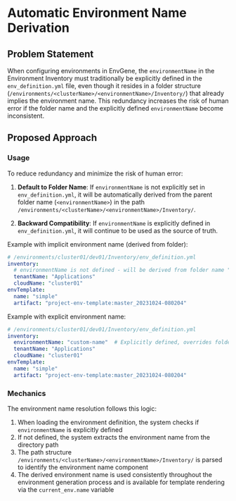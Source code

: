 
# Automatic Environment Name Derivation

## Problem Statement

When configuring environments in EnvGene, the `environmentName` in the Environment Inventory must traditionally be explicitly defined in the `env_definition.yml` file, even though it resides in a folder structure (`/environments/<clusterName>/<environmentName>/Inventory/`) that already implies the environment name. This redundancy increases the risk of human error if the folder name and the explicitly defined `environmentName` become inconsistent.

## Proposed Approach

### Usage

To reduce redundancy and minimize the risk of human error:

1. **Default to Folder Name**: If `environmentName` is not explicitly set in `env_definition.yml`, it will be automatically derived from the parent folder name (`<environmentName>`) in the path `/environments/<clusterName>/<environmentName>/Inventory/`.

2. **Backward Compatibility**: If `environmentName` is explicitly defined in `env_definition.yml`, it will continue to be used as the source of truth.

Example with implicit environment name (derived from folder):

```yaml
# /environments/cluster01/dev01/Inventory/env_definition.yml
inventory:
  # environmentName is not defined - will be derived from folder name "dev01"
  tenantName: "Applications"
  cloudName: "cluster01"
envTemplate:
  name: "simple"
  artifact: "project-env-template:master_20231024-080204"
```

Example with explicit environment name:

```yaml
# /environments/cluster01/dev01/Inventory/env_definition.yml
inventory:
  environmentName: "custom-name"  # Explicitly defined, overrides folder name
  tenantName: "Applications"
  cloudName: "cluster01"
envTemplate:
  name: "simple"
  artifact: "project-env-template:master_20231024-080204"
```

### Mechanics

The environment name resolution follows this logic:

1. When loading the environment definition, the system checks if `environmentName` is explicitly defined
2. If not defined, the system extracts the environment name from the directory path
3. The path structure `/environments/<clusterName>/<environmentName>/Inventory/` is parsed to identify the environment name component
4. The derived environment name is used consistently throughout the environment generation process and is available for template rendering via the `current_env.name` variable
